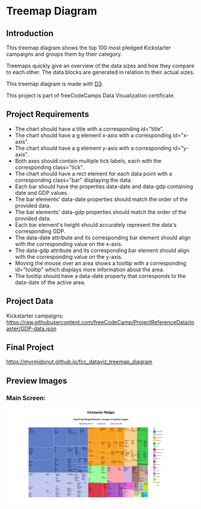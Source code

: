 # Treemap Diagram

## Introduction
This treemap diagram shows the top 100 most pledged Kickstarter campaigns and groups them by their category.

Treemaps quickly give an overview of the data sizes and how they compare to each other. The data blocks are generated in relation to their actual sizes.

This treemap diagram is made with [D3](https://d3js.org/).

This project is part of freeCodeCamps Data Visualization certificate.

## Project Requirements
* The chart should have a title with a corresponding id="title".
* The chart should have a g element x-axis with a corresponding id="x-axis".
* The chart should have a g element y-axis with a corresponding id="y-axis".
* Both axes should contain multiple tick labels, each with the corresponding class="tick".
* The chart should have a rect element for each data point with a corresponding class="bar" displaying the data.
* Each bar should have the properties data-date and data-gdp containing date and GDP values.
* The bar elements' data-date properties should match the order of the provided data.
* The bar elements' data-gdp properties should match the order of the provided data.
* Each bar element's height should accurately represent the data's corresponding GDP.
* The data-date attribute and its corresponding bar element should align with the corresponding value on the x-axis.
* The data-gdp attribute and its corresponding bar element should align with the corresponding value on the y-axis.
* Moving the mouse over an area shows a tooltip with a corresponding id="tooltip" which displays more information about the area.
* The tooltip should have a data-date property that corresponds to the data-date of the active area.

## Project Data
Kickstarter campaigns:  
https://raw.githubusercontent.com/freeCodeCamp/ProjectReferenceData/master/GDP-data.json

## Final Project
https://myrmidonut.github.io/fcc_dataviz_treemap_diagram

## Preview Images
### Main Screen:
![Treemap Diagram](readme_images/treemap-diagram.png)
